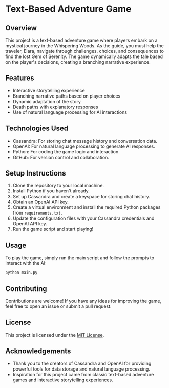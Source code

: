 # Text-Based Adventure Game

## Overview

This project is a text-based adventure game where players embark on a mystical journey in the Whispering Woods. As the guide, you must help the traveler, Elara, navigate through challenges, choices, and consequences to find the lost Gem of Serenity. The game dynamically adapts the tale based on the player's decisions, creating a branching narrative experience.

## Features

- Interactive storytelling experience
- Branching narrative paths based on player choices
- Dynamic adaptation of the story
- Death paths with explanatory responses
- Use of natural language processing for AI interactions

## Technologies Used

- Cassandra: For storing chat message history and conversation data.
- OpenAI: For natural language processing to generate AI responses.
- Python: For coding the game logic and interaction.
- GitHub: For version control and collaboration.

## Setup Instructions

1. Clone the repository to your local machine.
2. Install Python if you haven't already.
3. Set up Cassandra and create a keyspace for storing chat history.
4. Obtain an OpenAI API key.
5. Create a virtual environment and install the required Python packages from `requirements.txt`.
6. Update the configuration files with your Cassandra credentials and OpenAI API key.
7. Run the game script and start playing!

## Usage

To play the game, simply run the main script and follow the prompts to interact with the AI:

```bash
python main.py
```

## Contributing

Contributions are welcome! If you have any ideas for improving the game, feel free to open an issue or submit a pull request.

## License

This project is licensed under the [MIT License](LICENSE).

## Acknowledgements

- Thank you to the creators of Cassandra and OpenAI for providing powerful tools for data storage and natural language processing.
- Inspiration for this project came from classic text-based adventure games and interactive storytelling experiences.



